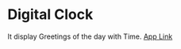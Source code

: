 # Digital Clock

It display Greetings of the day with Time. [App Link](https://pd-clock.netlify.app/)
